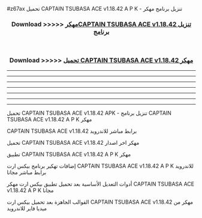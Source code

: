 #z67ax تحميل CAPTAIN TSUBASA ACE v1.18.42  A P K - تنزيل برنامج مهكر



<div align="center">
<h3>Download >>>>> <a href="https://runaway1.web.app/?sq=CAPTAIN TSUBASA ACE v1.18.42 ">مهكرCAPTAIN TSUBASA ACE v1.18.42  تنزيل برنامج</a></h3><br>

<h3>Download >>>>> <a href="https://runaway1.web.app/?sq=CAPTAIN TSUBASA ACE v1.18.42 ">تحميل CAPTAIN TSUBASA ACE v1.18.42  مهكر</a></h3>
</div>


----------------------------------------------------------

----------------------------------------------------------

----------------------------------------------------------

----------------------------------------------------------

----------------------------------------------------------

----------------------------------------------------------

----------------------------------------------------------

تحميل CAPTAIN TSUBASA ACE v1.18.42  APK - تنزيل برنامج CAPTAIN TSUBASA ACE v1.18.42  A P K مهكر

CAPTAIN TSUBASA ACE v1.18.42  برابط مباشر للاندرويد

تحميل CAPTAIN TSUBASA ACE v1.18.42  مهكر اخر اصدار

تطبيق CAPTAIN TSUBASA ACE v1.18.42  A P K مهكر

إضافات تهكير برنامج بيكس ارت CAPTAIN TSUBASA ACE v1.18.42  A P K للاندرويد برابط مباشر مجانا

أدوات التعديل الأساسية بعد تحميل تطبيق بيكس ارت مهكر CAPTAIN TSUBASA ACE v1.18.42  A P K مجانا

القوالب الجاهزة بعد تحميل بيكس ارت CAPTAIN TSUBASA ACE v1.18.42  مهكر من ميديا فاير للاندرويد


